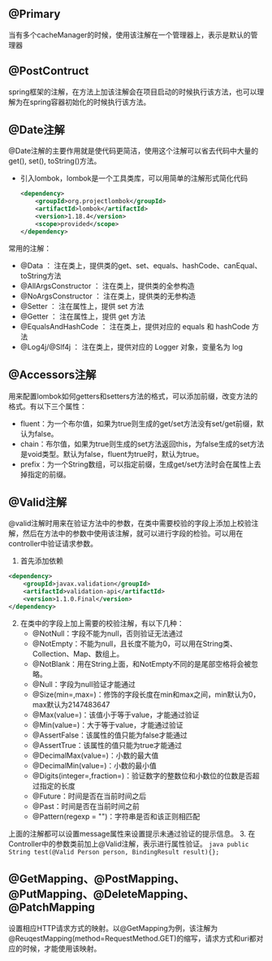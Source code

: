 ## @Primary
当有多个cacheManager的时候，使用该注解在一个管理器上，表示是默认的管理器

## @PostContruct
spring框架的注解，在方法上加该注解会在项目启动的时候执行该方法，也可以理解为在spring容器初始化的时候执行该方法。

## @Date注解
@Date注解的主要作用就是使代码更简洁，使用这个注解可以省去代码中大量的get(), set(), toString()方法。
* 引入lombok，lombok是一个工具类库，可以用简单的注解形式简化代码
    ```xml
    <dependency>
        <groupId>org.projectlombok</groupId>
        <artifactId>lombok</artifactId>
        <version>1.18.4</version>
        <scope>provided</scope>
    </dependency>
    ```
常用的注解：
* @Data ： 注在类上，提供类的get、set、equals、hashCode、canEqual、toString方法
* @AllArgsConstructor ： 注在类上，提供类的全参构造
* @NoArgsConstructor ： 注在类上，提供类的无参构造
* @Setter ： 注在属性上，提供 set 方法
* @Getter ： 注在属性上，提供 get 方法
* @EqualsAndHashCode ： 注在类上，提供对应的 equals 和 hashCode 方法
* @Log4j/@Slf4j ： 注在类上，提供对应的 Logger 对象，变量名为 log

## @Accessors注解
用来配置lombok如何getters和setters方法的格式，可以添加前缀，改变方法的格式。有以下三个属性：
* fluent：为一个布尔值，如果为true则生成的get/set方法没有set/get前缀，默认为false。
* chain：布尔值，如果为true则生成的set方法返回this，为false生成的set方法是void类型。默认为false，fluent为true时，默认为true。
* prefix：为一个String数组，可以指定前缀，生成get/set方法时会在属性上去掉指定的前缀。

## @Valid注解
@valid注解时用来在验证方法中的参数，在类中需要校验的字段上添加上校验注解，然后在方法中的参数中使用该注解，就可以进行字段的检验。可以用在controller中验证请求参数。
1. 首先添加依赖
```xml
<dependency>
    <groupId>javax.validation</groupId>
    <artifactId>validation-api</artifactId>
    <version>1.1.0.Final</version>
</dependency>
```
2. 在类中的字段上加上需要的校验注解，有以下几种：
    * @NotNull：字段不能为null，否则验证无法通过
    * @NotEmpty：不能为null，且长度不能为0，可以用在String类、Collection、Map、数组上。
    * @NotBlank：用在String上面，和NotEmpty不同的是尾部空格将会被忽略。
    * @Null：字段为null验证才能通过
    * @Size(min=,max=)：修饰的字段长度在min和max之间，min默认为0，max默认为2147483647
    * @Max(value=)：该值小于等于value，才能通过验证
    * @Min(value=)：大于等于value，才能通过验证
    * @AssertFalse：该属性的值只能为false才能通过
    * @AssertTrue：该属性的值只能为true才能通过
    * @DecimalMax(value=)：小数的最大值
    * @DecimalMin(value=)：小数的最小值
    * @Digits(integer=,fraction=)：验证数字的整数位和小数位的位数是否超过指定的长度
    * @Future：时间是否在当前时间之后
    * @Past：时间是否在当前时间之前
    * @Pattern(regexp = "")：字符串是否和该正则相匹配

上面的注解都可以设置message属性来设置提示未通过验证的提示信息。
3. 在Controller中的参数类前加上@Valid注解，表示进行属性验证。
    ```java
    public String test(@Valid Person person, BindingResult result){};
    ```

## @GetMapping、@PostMapping、@PutMapping、@DeleteMapping、@PatchMapping
设置相应HTTP请求方式的映射。以@GetMapping为例，该注解为@ReuqestMapping(method=RequestMethod.GET)的缩写，请求方式和uri都对应的时候，才能使用该映射。
